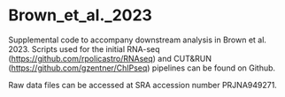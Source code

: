 # Brown_et_al._2023
Supplemental code to accompany downstream analysis in Brown et al. 2023. Scripts used for the initial RNA-seq (https://github.com/rpolicastro/RNAseq) and CUT&RUN (https://github.com/gzentner/ChIPseq) pipelines can be found on Github.

Raw data files can be accessed at SRA accession number PRJNA949271.




